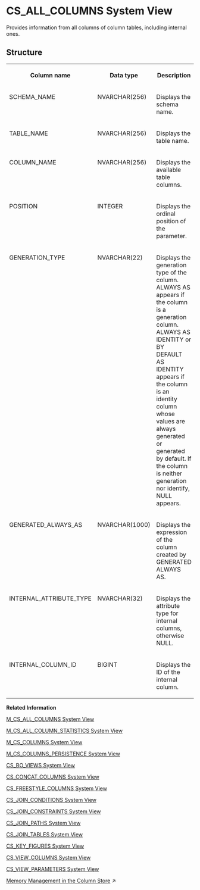 <!-- loio813f1ae36a2d4a87ab41f7ddf41f4d73 -->

# CS\_ALL\_COLUMNS System View

Provides information from all columns of column tables, including internal ones.



## Structure


<table>
<tr>
<th valign="top">

Column name



</th>
<th valign="top">

Data type



</th>
<th valign="top">

Description



</th>
</tr>
<tr>
<td valign="top">

SCHEMA\_NAME



</td>
<td valign="top">

NVARCHAR\(256\)



</td>
<td valign="top">

Displays the schema name.



</td>
</tr>
<tr>
<td valign="top">

TABLE\_NAME



</td>
<td valign="top">

NVARCHAR\(256\)



</td>
<td valign="top">

Displays the table name.



</td>
</tr>
<tr>
<td valign="top">

COLUMN\_NAME



</td>
<td valign="top">

NVARCHAR\(256\)



</td>
<td valign="top">

Displays the available table columns.



</td>
</tr>
<tr>
<td valign="top">

POSITION



</td>
<td valign="top">

INTEGER



</td>
<td valign="top">

Displays the ordinal position of the parameter.



</td>
</tr>
<tr>
<td valign="top">

GENERATION\_TYPE



</td>
<td valign="top">

NVARCHAR\(22\)



</td>
<td valign="top">

Displays the generation type of the column. ALWAYS AS appears if the column is a generation column. ALWAYS AS IDENTITY or BY DEFAULT AS IDENTITY appears if the column is an identity column whose values are always generated or generated by default. If the column is neither generation nor identify, NULL appears.



</td>
</tr>
<tr>
<td valign="top">

GENERATED\_ALWAYS\_AS



</td>
<td valign="top">

NVARCHAR\(1000\)



</td>
<td valign="top">

Displays the expression of the column created by GENERATED ALWAYS AS.



</td>
</tr>
<tr>
<td valign="top">

INTERNAL\_ATTRIBUTE\_TYPE



</td>
<td valign="top">

NVARCHAR\(32\)



</td>
<td valign="top">

Displays the attribute type for internal columns, otherwise NULL.



</td>
</tr>
<tr>
<td valign="top">

INTERNAL\_COLUMN\_ID



</td>
<td valign="top">

BIGINT



</td>
<td valign="top">

Displays the ID of the internal column.



</td>
</tr>
</table>

**Related Information**  


[M\_CS\_ALL\_COLUMNS System View](../022-Monitoring-Views/m-cs-all-columns-system-view-20acf4c.md "Provides runtime information for all columns in column tables, including internal column tables.")

[M\_CS\_ALL\_COLUMN\_STATISTICS System View](../022-Monitoring-Views/m-cs-all-column-statistics-system-view-2cb5b77.md "Provides information on how many scans and index searches were performed on any specified columns.")

[M\_CS\_COLUMNS System View](../022-Monitoring-Views/m-cs-columns-system-view-20ad197.md "Provides runtime information about columns in column tables.")

[M\_CS\_COLUMNS\_PERSISTENCE System View](../022-Monitoring-Views/m-cs-columns-persistence-system-view-14905bf.md "Provides column persistence information for column tables.")

[CS\_BO\_VIEWS System View](cs-bo-views-system-view-209fd90.md "Provides information about business object views for column store join views.")

[CS\_CONCAT\_COLUMNS System View](cs-concat-columns-system-view-02fb9ca.md "Provides information on concat columns in the database.")

[CS\_FREESTYLE\_COLUMNS System View](cs-freestyle-columns-system-view-20a0065.md "Provides freestyle search columns for column store join views.")

[CS\_JOIN\_CONDITIONS System View](cs-join-conditions-system-view-20a034d.md "Provides join conditions for column store join views.")

[CS\_JOIN\_CONSTRAINTS System View](cs-join-constraints-system-view-20a06e5.md "Provides join constraints for column store join views.")

[CS\_JOIN\_PATHS System View](cs-join-paths-system-view-20a09ec.md "Provides join paths for column store join views.")

[CS\_JOIN\_TABLES System View](cs-join-tables-system-view-20a0cc3.md "Provides information about the physical tables referred to by column store join views.")

[CS\_KEY\_FIGURES System View](cs-key-figures-system-view-20a0f88.md "Provides information about the key figures defined for column store join views.")

[CS\_VIEW\_COLUMNS System View](cs-view-columns-system-view-20a1288.md "Provides information about the columns defined for column store join views.")

[CS\_VIEW\_PARAMETERS System View](cs-view-parameters-system-view-3abb271.md "Provides a list of parameters of the objects in the SAP HANA database. Only calculation views are considered. The parameters of a view are parsed from the definition of the underlying scenario.")

[Memory Management in the Column Store](https://help.sap.com/viewer/f9c5015e72e04fffa14d7d4f7267d897/2023_2_QRC/en-US/bd6e6be8bb5710149e34e14608e07b76.html "The column store is the part of the SAP HANA database that manages data organized in columns in memory. Tables created as column tables are stored here.") :arrow_upper_right:

